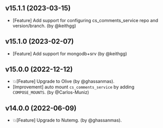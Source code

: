 

<a id='changelog-15.1.1'></a>
## v15.1.1 (2023-03-15)

- [Feature] Add support for configuring cs_comments_service repo and version/branch. (by @keithgg)

<a id='changelog-15.1.0'></a>
## v15.1.0 (2023-02-07)

- [Feature] Add support for mongodb+srv (by @keithgg)

<a id='changelog-15.0.0'></a>
## v15.0.0 (2022-12-12)

- 💥[Feature] Upgrade to Olive (by @ghassanmas).
- [Improvement] auto mount `cs_comments_service` by adding `COMPOSE_MOUNTS`. (by @Carlos-Muniz)

<a id='changelog-14.0.0'></a>
## v14.0.0 (2022-06-09)

- 💥[Feature] Upgrade to Nutemg. (by @ghassanmas).
